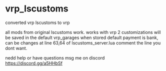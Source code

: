 # vrp_lscustoms
 converted vrp lscustoms to vrp 

all mods from original lscustoms work.
works with vrp 2
customizations will be saved in the default vrp_garages when stored
default payment is bank, can be changes at line 63,64 of lscustoms_server.lua
comment the line you dont want.

nedd help or have questions msg me on discord https://discord.gg/a5HHbSf

